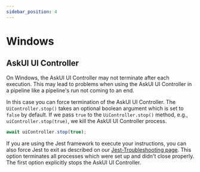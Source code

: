 ```yaml
---
sidebar_position: 4
---
```


# Windows

## AskUI UI Controller 

On Windows, the AskUI UI Controller may not terminate after each execution. This may lead to problems when using the AskUI UI Controller in a pipeline like a pipeline's run not coming to an end.

In this case you can force termination of the AskUI UI Controller. The `UiController.stop()` takes an optional boolean argument which is set to `false` by default. If we pass `true` to the `UiController.stop()` method, e.g., `uiController.stop(true)`, we kill the AskUI UI Controller process. 

```typescript
await uiController.stop(true);
```

If you are using the Jest framework to execute your instructions, you can also force Jest to exit as described on our [Jest-Troubleshooting page](jest.md). This option terminates all processes which were set up and didn't close properly. The first option explicitly stops the AskUI UI Controller. 


 